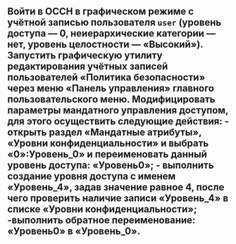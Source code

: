 ## Войти в ОССН в графическом режиме с учётной записью пользователя `user` (уровень доступа — 0, неиерархические категории — нет, уровень целостности — «Высокий»). Запустить графическую утилиту редактирования учётных записей пользователей «Политика безопасности» через меню «Панель управления» главного пользовательского меню. Модифицировать параметры мандатного управления доступом, для этого осуществить следующие действия: - открыть раздел «Мандатные атрибуты», «Уровни конфиденциальности» и выбрать «0»:Уровень_0» и переименовать данный уровень доступа: «Уровень0»; - выполнить создание уровня доступа с именем «Уровень_4», задав значение равное 4, после чего проверить наличие записи «Уровень_4» в списке «Уровни конфиденциальности»; -выполнить обратное переименование: «Уровень0» в «Уровень_0».

